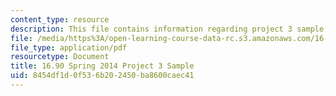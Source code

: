 ```yaml
---
content_type: resource
description: This file contains information regarding project 3 sample.
file: /media/https%3A/open-learning-course-data-rc.s3.amazonaws.com/16-90-computational-methods-in-aerospace-engineering-spring-2014/8454df1d0f536b202450ba8600caec41_MIT16_90S14_AF_project3.pdf
file_type: application/pdf
resourcetype: Document
title: 16.90 Spring 2014 Project 3 Sample
uid: 8454df1d-0f53-6b20-2450-ba8600caec41
---
```

